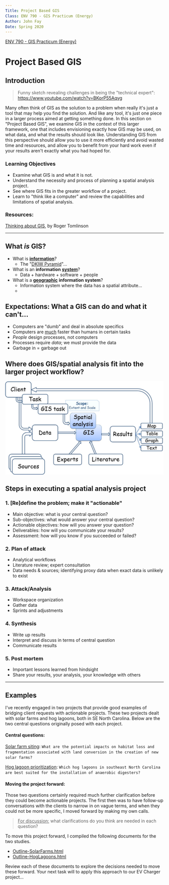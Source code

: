 ```yaml
---
Title: Project Based GIS
Class: ENV 790 - GIS Practicum (Energy)
Author: John Fay
Date: Spring 2020
---
```


[ENV 790 - GIS Practicum (Energy)](./index.html)

# Project Based GIS



## Introduction

> Funny sketch revealing challenges in being the "technical expert": https://www.youtube.com/watch?v=BKorP55Aqvg

Many often think of GIS as the solution to a problem when really it's just a tool that may help you find the solution. And like any tool, it's just one piece in a larger process aimed at getting something done. In this section on "Project Based GIS", we examine GIS in the context of this larger framework, one that includes envisioning exactly how GIS may be used, on what data, and what the results should look like. Understanding GIS from this perspective should allow you to use it more efficiently and avoid wasted time and resources, and allow you to benefit from your hard work even if your results aren't exactly what you had hoped for. 

### Learning Objectives

* Examine what GIS is and what it is not.
* Understand the necessity and process of planning a spatial analysis project.
* See where GIS fits in the greater workflow of a project.
* Learn to "think like a computer" and review the capabilities and limitations of spatial analysis.

### Resources: 

[Thinking about GIS](https://www.esri.com/about/newsroom/arcnews/roger-tomlinsons-thinking-about-gis-fifth-edition-now-available/), by Roger Tomlinson

---

## What *is* GIS? 

* What is <u>**information**</u>? 
  * The "[DKIW Pyramid](https://en.wikipedia.org/wiki/DIKW_pyramid)"...
* What is an **information** **<u>system</u>**? 
  * Data + hardware + software + people
* What is a **<u>geographic</u>** **information system**?
  * Information system where the data has a spatial attribute...
  * 

## Expectations: What a GIS can do and what it can't... 

* Computers are "dumb" and deal in absolute specifics
* Computers are <u>much</u> faster than humans in certain tasks
* *People* design processes, not computers
* Processes require *data*; we must provide the data
* Garbage in = garbage out



## Where does GIS/spatial analysis fit into the larger project workflow?

<img src=".\media\Project_based_GIS_overall.png.jpg" alt="../docs/media/Project_based_GIS_overall.png" style="zoom:67%;" />



## Steps in executing a spatial analysis project

### 1. [Re]define the problem; make it "actionable"

* Main objective: what is your central question?
* Sub-objectives: what would answer your central question?
* Actionable objectives: how will you answer your question? 
* Deliverables: how will you communicate your results?
* Assessment: how will you know if you succeeded or failed?

### 2. Plan of attack

* Analytical workflows
* Literature review; expert consultation
* Data needs & sources; identifying proxy data when exact data is unlikely to exist

### 3. Attack/Analysis

* Workspace organization
* Gather data
* Sprints and adjustments

### 4. Synthesis

* Write up results
* Interpret and discuss in terms of central question
* Communicate results

### 5. Post mortem

* Important lessons learned from hindsight
* Share your results, your analysis, your knowledge with others

---



## Examples

I've recently engaged in two projects that provide good examples of bridging client requests with actionable projects. These two projects dealt with solar farms and hog lagoons, both in SE North Carolina. Below are the two central questions originally posed with each project. 

#### Central questions:

<u>Solar farm siting</u>: `What are the potential impacts on habitat loss and fragmentation associated with land conversion in the creation of new solar farms?`

<u>Hog lagoon prioritization</u>: `Which hog lagoons in southeast North Carolina are best suited for the installation of anaerobic digesters?`



#### Moving the project forward:

Those two questions certainly required much further clarification before they could become actionable projects. The first then was to have follow-up conversations with the clients to narrow in on vague terms, and when they could not be more specific, I moved forward by making my own calls. 

> <u>For discussion:</u> what clarifications do you think are needed in each question?

To move this project forward, I compiled the following documents for the two studies. 

* [Outline-SolarFarms.html](./Outline-SolarFarms.html)
* [Outline-HogLagoons.html](./Outline-HogLagoons.html)

Review each of these documents to explore the decisions needed to move these forward. Your next task will to apply this approach to our EV Charger project...

